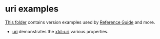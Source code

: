 # uri examples

[This folder](.) contains version examples used by [Reference Guide](https://gammasoft71.github.io/xtd/reference_guides/latest/) and more.

* [uri](uri/README.md) demonstrates the [xtd::uri](https://gammasoft71.github.io/xtd/reference_guides/latest/classxtd_1_1uri.html) various properties.
